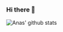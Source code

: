 ### Hi there 👋

![Anas' github stats](https://github-readme-stats.vercel.app/api?username=AnasAlhasani&count_private=true&show_icons=true)

<!--
**AnasAlhasani/Anas** is a ✨ _special_ ✨ repository because its `README.md` (this file) appears on your GitHub profile.-->

